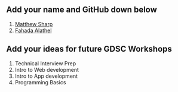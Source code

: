 ## Add your name and GitHub down below

1. [Matthew Sharp](https://github.com/MattSharp05)
2. [Fahada Alathel](https://github.com/ffalathel)


## Add your ideas for future GDSC Workshops

1. Technical Interview Prep
2. Intro to Web development
3. Intro to App development
4. Programming Basics 


